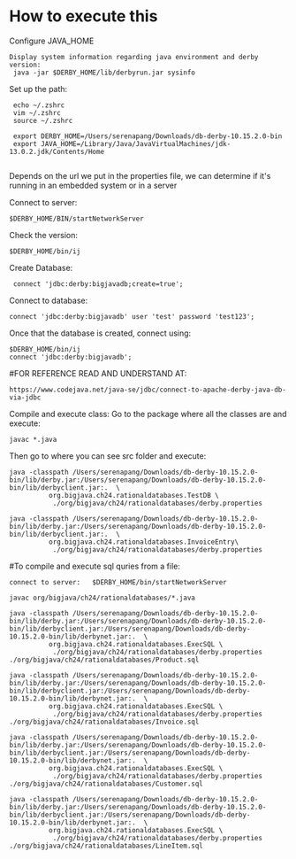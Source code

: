 # How to execute this


Configure JAVA_HOME


```
Display system information regarding java environment and derby version:
 java -jar $DERBY_HOME/lib/derbyrun.jar sysinfo
````

Set up the path:

```
 echo ~/.zshrc
 vim ~/.zshrc
 source ~/.zshrc 

 export DERBY_HOME=/Users/serenapang/Downloads/db-derby-10.15.2.0-bin
 export JAVA_HOME=/Library/Java/JavaVirtualMachines/jdk-13.0.2.jdk/Contents/Home
 
```
Depends on the url we put in the properties file, we can determine if it's running in an embedded system or in a server

Connect to server:

```
$DERBY_HOME/BIN/startNetworkServer
```
Check the version:

```
$DERBY_HOME/bin/ij
```

Create Database:

```
 connect 'jdbc:derby:bigjavadb;create=true';
```

Connect to database:

```
connect 'jdbc:derby:bigjavadb' user 'test' password 'test123';
```

Once that the database is created, connect using:

```
$DERBY_HOME/bin/ij
connect 'jdbc:derby:bigjavadb';
```
#FOR REFERENCE READ AND UNDERSTAND AT:

```
https://www.codejava.net/java-se/jdbc/connect-to-apache-derby-java-db-via-jdbc
```

Compile and execute class: Go to the package where all the classes are and execute:

```
javac *.java
```

Then go to where you can see src folder and execute:

```
java -classpath /Users/serenapang/Downloads/db-derby-10.15.2.0-bin/lib/derby.jar:/Users/serenapang/Downloads/db-derby-10.15.2.0-bin/lib/derbyclient.jar:.  \
          org.bigjava.ch24.rationaldatabases.TestDB \
           ./org/bigjava/ch24/rationaldatabases/derby.properties
           
java -classpath /Users/serenapang/Downloads/db-derby-10.15.2.0-bin/lib/derby.jar:/Users/serenapang/Downloads/db-derby-10.15.2.0-bin/lib/derbyclient.jar:.  \
          org.bigjava.ch24.rationaldatabases.InvoiceEntry\
           ./org/bigjava/ch24/rationaldatabases/derby.properties
```

#To compile and execute sql quries from a file:
 
```
connect to server:   $DERBY_HOME/bin/startNetworkServer

javac org/bigjava/ch24/rationaldatabases/*.java
 
java -classpath /Users/serenapang/Downloads/db-derby-10.15.2.0-bin/lib/derby.jar:/Users/serenapang/Downloads/db-derby-10.15.2.0-bin/lib/derbyclient.jar:/Users/serenapang/Downloads/db-derby-10.15.2.0-bin/lib/derbynet.jar:.  \
          org.bigjava.ch24.rationaldatabases.ExecSQL \
           ./org/bigjava/ch24/rationaldatabases/derby.properties ./org/bigjava/ch24/rationaldatabases/Product.sql
           
java -classpath /Users/serenapang/Downloads/db-derby-10.15.2.0-bin/lib/derby.jar:/Users/serenapang/Downloads/db-derby-10.15.2.0-bin/lib/derbyclient.jar:/Users/serenapang/Downloads/db-derby-10.15.2.0-bin/lib/derbynet.jar:.  \
          org.bigjava.ch24.rationaldatabases.ExecSQL \
           ./org/bigjava/ch24/rationaldatabases/derby.properties ./org/bigjava/ch24/rationaldatabases/Invoice.sql
           
java -classpath /Users/serenapang/Downloads/db-derby-10.15.2.0-bin/lib/derby.jar:/Users/serenapang/Downloads/db-derby-10.15.2.0-bin/lib/derbyclient.jar:/Users/serenapang/Downloads/db-derby-10.15.2.0-bin/lib/derbynet.jar:.  \
          org.bigjava.ch24.rationaldatabases.ExecSQL \
           ./org/bigjava/ch24/rationaldatabases/derby.properties ./org/bigjava/ch24/rationaldatabases/Customer.sql
           
java -classpath /Users/serenapang/Downloads/db-derby-10.15.2.0-bin/lib/derby.jar:/Users/serenapang/Downloads/db-derby-10.15.2.0-bin/lib/derbyclient.jar:/Users/serenapang/Downloads/db-derby-10.15.2.0-bin/lib/derbynet.jar:.  \
          org.bigjava.ch24.rationaldatabases.ExecSQL \
           ./org/bigjava/ch24/rationaldatabases/derby.properties ./org/bigjava/ch24/rationaldatabases/LineItem.sql
           
```

